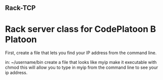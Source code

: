 ## Rack-TCP
# Rack server class for CodePlatoon B Platoon

First, create a file that lets you find your IP address from the command line.

in: ~/username/bin create a file that looks like myip
make it executable with chmod
this will allow you to type in myip from the command line to see your ip address.


